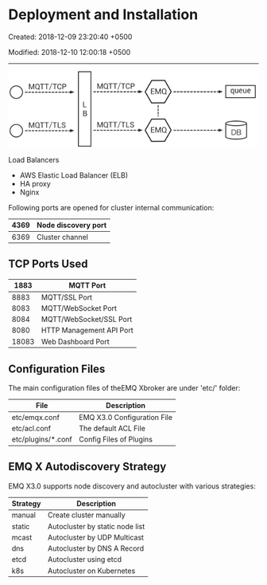 # Deployment and Installation

Created: 2018-12-09 23:20:40 +0500

Modified: 2018-12-10 12:00:18 +0500

---

![](../../../media/Technologies-Brokers-Deployment-and-Installation-image1.png)

Load Balancers
-   AWS Elastic Load Balancer (ELB)
-   HA proxy
-   Nginx

Following ports are opened for cluster internal communication:

| 4369 | Node discovery port |
|------|---------------------|
| 6369 | Cluster channel     |

## TCP Ports Used

| 1883  | MQTT Port                |
|-------|--------------------------|
| 8883  | MQTT/SSL Port            |
| 8083  | MQTT/WebSocket Port      |
| 8084  | MQTT/WebSocket/SSL Port  |
| 8080  | HTTP Management API Port |
| 18083 | Web Dashboard Port       |

## Configuration Files

The main configuration files of theEMQ Xbroker are under 'etc/' folder:

| **File**            | **Description**              |
|---------------------|------------------------------|
| etc/emqx.conf       | EMQ X3.0 Configuration File |
| etc/acl.conf        | The default ACL File         |
| etc/plugins/*.conf | Config Files of Plugins      |

## EMQ X Autodiscovery Strategy

EMQ X3.0 supports node discovery and autocluster with various strategies:

| Strategy | Description                     |
|----------|---------------------------------|
| manual   | Create cluster manually         |
| static   | Autocluster by static node list |
| mcast    | Autocluster by UDP Multicast    |
| dns      | Autocluster by DNS A Record     |
| etcd     | Autocluster using etcd          |
| k8s      | Autocluster on Kubernetes       |
